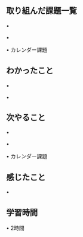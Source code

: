 ## 取り組んだ課題一覧
• 


• 


• カレンダー課題


## わかったこと
• 


• 


## 次やること
• 


• 


• カレンダー課題

## 感じたこと
• 


## 学習時間
• 2時間